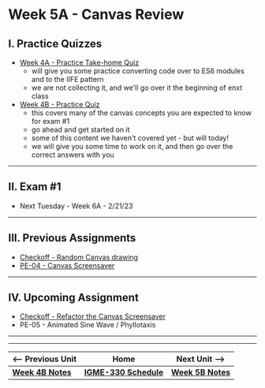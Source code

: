 # Week 5A - Canvas Review

## I. Practice Quizzes
- [Week 4A - Practice Take-home Quiz](../notes/week-4A-practice-quiz.md)
  - will give you some practice converting code over to ES6 modules and to the IIFE pattern
  - we are not collecting it, and we'll go over it the beginning of enxt class
- [Week 4B - Practice Quiz](../notes/week-4B-practice-quiz.md)
  - this covers many of the canvas concepts you are expected to know for exam #1
  - go ahead and get started on it
  - some of this content we haven't covered yet - but will today!
  - we will give you some time to work on it, and then go over the correct answers with you 

<hr>

## II. Exam #1
- Next Tuesday - Week 6A - 2/21/23

<hr>

## III. Previous Assignments
- [Checkoff - Random Canvas drawing](../notes/random-canvas-stuff.md)
- [PE-04 - Canvas Screensaver](../pe/pe-04.md)

<hr>

## IV. Upcoming Assignment
- [Checkoff - Refactor the Canvas Screensaver](../checkoffs/refactor-screensaver.md)
- PE-05 - Animated Sine Wave / Phyllotaxis


<hr><hr>


| <-- Previous Unit | Home | Next Unit -->
| --- | --- | --- 
| [**Week 4B Notes**](04B.md)  |  [**IGME-330 Schedule**](../schedule.md) | [**Week 5B Notes**](05B.md)
